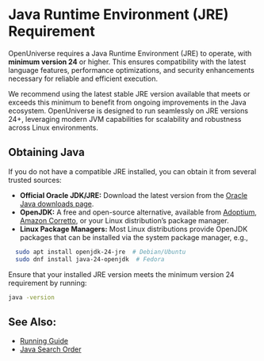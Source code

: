 # Java Runtime Environment (JRE) Requirement

OpenUniverse requires a Java Runtime Environment (JRE) to operate, with **minimum version 24** or higher. This ensures compatibility with the latest language features, performance optimizations, and security enhancements necessary for reliable and efficient execution.

We recommend using the latest stable JRE version available that meets or exceeds this minimum to benefit from ongoing improvements in the Java ecosystem. OpenUniverse is designed to run seamlessly on JRE versions 24+, leveraging modern JVM capabilities for scalability and robustness across Linux environments.

## Obtaining Java

If you do not have a compatible JRE installed, you can obtain it from several trusted sources:

- **Official Oracle JDK/JRE:** Download the latest version from the [Oracle Java downloads page](https://www.oracle.com/java/technologies/downloads/).
- **OpenJDK:** A free and open-source alternative, available from [Adoptium](https://adoptium.net/), [Amazon Corretto](https://aws.amazon.com/corretto/), or your Linux distribution’s package manager.
- **Linux Package Managers:** Most Linux distributions provide OpenJDK packages that can be installed via the system package manager, e.g.,  
```bash
  sudo apt install openjdk-24-jre  # Debian/Ubuntu  
  sudo dnf install java-24-openjdk  # Fedora  
```

Ensure that your installed JRE version meets the minimum version 24 requirement by running:
```bash
java -version
```

## See Also:

- [Running Guide](running-guide.md)
- [Java Search Order](java-search-order.md)

